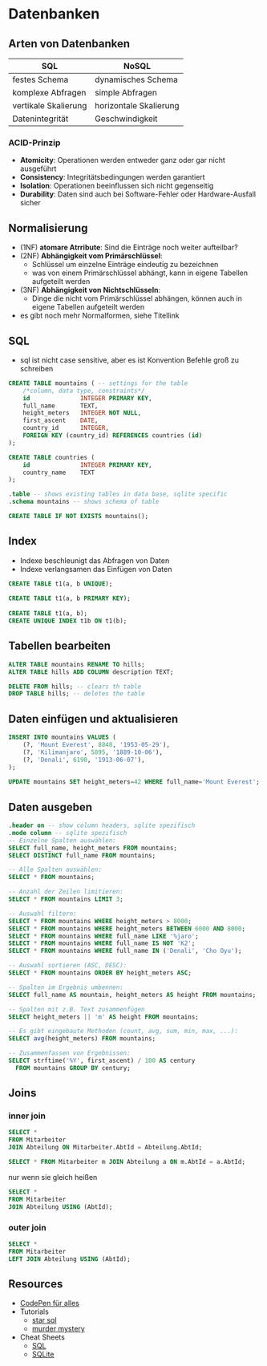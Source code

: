 # Datenbanken

## Arten von Datenbanken

| SQL                   | NoSQL                     |
|-----------------------|---------------------------|
| festes Schema         | dynamisches Schema        |
| komplexe Abfragen     | simple Abfragen           |
| vertikale Skalierung  | horizontale Skalierung    |
| Datenintegrität       | Geschwindigkeit           |

### ACID-Prinzip
- **Atomicity**: Operationen werden entweder ganz oder gar nicht ausgeführt
- **Consistency**: Integritätsbedingungen werden garantiert
- **Isolation**: Operationen beeinflussen sich nicht gegenseitig
- **Durability**: Daten sind auch bei Software-Fehler oder Hardware-Ausfall sicher

## Normalisierung

- (1NF) **atomare Atrribute**: Sind die Einträge noch weiter aufteilbar?
- (2NF) **Abhängigkeit vom Primärschlüssel**:
  - Schlüssel um einzelne Einträge eindeutig zu bezeichnen
  - was von einem Primärschlüssel abhängt, kann in eigene Tabellen aufgeteilt werden
- (3NF) **Abhängigkeit von Nichtschlüsseln**:
  - Dinge die nicht vom Primärschlüssel abhängen, können auch in eigene Tabellen aufgeteilt werden
- es gibt noch mehr Normalformen, siehe Titellink

## SQL

- sql ist nicht case sensitive, aber es ist Konvention Befehle groß zu schreiben

```sql
CREATE TABLE mountains ( -- settings for the table
    /*column, data type, constraints*/
    id              INTEGER PRIMARY KEY,
    full_name       TEXT,
    height_meters   INTEGER NOT NULL,
    first_ascent    DATE,
    country_id      INTEGER,
    FOREIGN KEY (country_id) REFERENCES countries (id)
);

CREATE TABLE countries (
    id		        INTEGER PRIMARY KEY,
    country_name    TEXT
);

.table -- shows existing tables in data base, sqlite specific
.schema mountains -- shows schema of table

CREATE TABLE IF NOT EXISTS mountains();
```

## Index
- Indexe beschleunigt das Abfragen von Daten
- Indexe verlangsamen das Einfügen von Daten

```sql
CREATE TABLE t1(a, b UNIQUE);
	
CREATE TABLE t1(a, b PRIMARY KEY);
	
CREATE TABLE t1(a, b);
CREATE UNIQUE INDEX t1b ON t1(b); 
```

## Tabellen bearbeiten
```sql
ALTER TABLE mountains RENAME TO hills;
ALTER TABLE hills ADD COLUMN description TEXT;

DELETE FROM hills; -- clears th table
DROP TABLE hills; -- deletes the table
```

## Daten einfügen und aktualisieren
```sql
INSERT INTO mountains VALUES (
    (?, 'Mount Everest', 8848, '1953-05-29'),
    (?, 'Kilimanjaro', 5895, '1889-10-06'),
    (?, 'Denali', 6190, '1913-06-07'),
);
	
UPDATE mountains SET height_meters=42 WHERE full_name='Mount Everest';
```

## Daten ausgeben
```sql
.header on -- show column headers, sqlite spezifisch
.mode column -- sqlite spezifisch
-- Einzelne Spalten auswählen:
SELECT full_name, height_meters FROM mountains;
SELECT DISTINCT full_name FROM mountains;

-- Alle Spalten auswählen:
SELECT * FROM mountains;

-- Anzahl der Zeilen limitieren:
SELECT * FROM mountains LIMIT 3;

-- Auswahl filtern:
SELECT * FROM mountains WHERE height_meters > 8000;
SELECT * FROM mountains WHERE height_meters BETWEEN 6000 AND 8000;
SELECT * FROM mountains WHERE full_name LIKE '%jaro';
SELECT * FROM mountains WHERE full_name IS NOT 'K2';
SELECT * FROM mountains WHERE full_name IN ('Denali', 'Cho Oyu');

-- Auswahl sortieren (ASC, DESC):
SELECT * FROM mountains ORDER BY height_meters ASC;

-- Spalten im Ergebnis umbennen:
SELECT full_name AS mountain, height_meters AS height FROM mountains;

-- Spalten mit z.B. Text zusammenfügen
SELECT height_meters || 'm' AS height FROM mountains;

-- Es gibt eingebaute Methoden (count, avg, sum, min, max, ...):
SELECT avg(height_meters) FROM mountains;

-- Zusammenfassen von Ergebnissen:
SELECT strftime('%Y', first_ascent) / 100 AS century
  FROM mountains GROUP BY century;

```

## Joins

### inner join
```sql
SELECT *
FROM Mitarbeiter
JOIN Abteilung ON Mitarbeiter.AbtId = Abteilung.AbtId;

SELECT * FROM Mitarbeiter m JOIN Abteilung a ON m.AbtId = a.AbtId;
```
nur wenn sie gleich heißen
```sql
SELECT *
FROM Mitarbeiter
JOIN Abteilung USING (AbtId);
```

### outer join
```sql
SELECT *
FROM Mitarbeiter
LEFT JOIN Abteilung USING (AbtId);
```

## Resources

- [CodePen für alles](https://repl.it/@cheyder/)
- Tutorials
  - [star sql](https://selectstarsql.com/)
  - [murder mystery](https://mystery.knightlab.com/)
- Cheat Sheets
  - [SQL](https://learnxinyminutes.com/docs/sql/)
  - [SQLite](https://cheatography.com/fetttobse/cheat-sheets/sqlite/)
